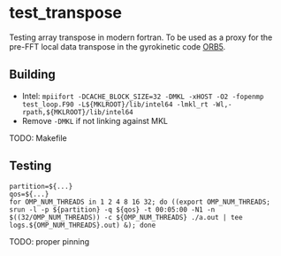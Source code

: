 # test_transpose
Testing array transpose in modern fortran. To be used as a proxy for the pre-FFT local data transpose in the gyrokinetic code [ORB5](https://www.epfl.ch/research/domains/swiss-plasma-center/research/theory/codes/research_theory_codes_orb5/).


## Building
* Intel: `mpiifort -DCACHE_BLOCK_SIZE=32 -DMKL -xHOST -O2 -fopenmp test_loop.F90 -L${MKLROOT}/lib/intel64 -lmkl_rt -Wl,-rpath,${MKLROOT}/lib/intel64`
* Remove `-DMKL` if not linking against MKL

TODO: Makefile

## Testing
```
partition=${...}
qos=${...}
for OMP_NUM_THREADS in 1 2 4 8 16 32; do ((export OMP_NUM_THREADS; srun -l -p ${partition} -q ${qos} -t 00:05:00 -N1 -n $((32/OMP_NUM_THREADS)) -c ${OMP_NUM_THREADS} ./a.out | tee logs.${OMP_NUM_THREADS}.out) &); done
```
TODO: proper pinning
